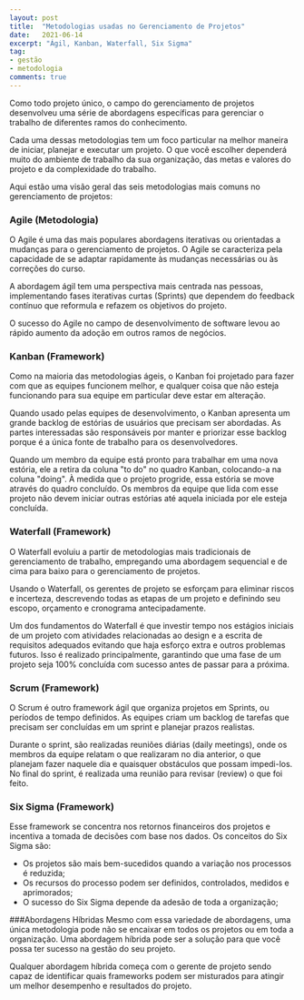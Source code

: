 ```yaml
---
layout: post
title:  "Metodologias usadas no Gerenciamento de Projetos"
date:   2021-06-14
excerpt: "Ágil, Kanban, Waterfall, Six Sigma"
tag:
- gestão
- metodologia
comments: true
---
```

Como todo projeto único, o campo do gerenciamento de projetos desenvolveu uma série de abordagens específicas para gerenciar o trabalho de diferentes ramos do conhecimento.

Cada uma dessas metodologias tem um foco particular na melhor maneira de iniciar, planejar e executar um projeto. O que você escolher dependerá muito do ambiente de trabalho da sua organização, das metas e valores do projeto e da complexidade do trabalho.

Aqui estão uma visão geral das seis metodologias mais comuns no gerenciamento de projetos:

### Agile (Metodologia)
O Agile é uma das mais populares abordagens iterativas ou orientadas a mudanças para o gerenciamento de projetos. O Agile se caracteriza pela capacidade de se adaptar rapidamente às mudanças necessárias ou às correções do curso.

A abordagem ágil tem uma perspectiva mais centrada nas pessoas, implementando fases iterativas curtas (Sprints) que dependem do feedback contínuo que reformula e refazem os objetivos do projeto.

O sucesso do Agile no campo de desenvolvimento de software levou ao rápido aumento da adoção em outros ramos de negócios.

### Kanban (Framework)
Como na maioria das metodologias ágeis, o Kanban foi projetado para fazer com que as equipes funcionem melhor, e qualquer coisa que não esteja funcionando para sua equipe em particular deve estar em alteração.

Quando usado pelas equipes de desenvolvimento, o Kanban apresenta um grande backlog de estórias de usuários que precisam ser abordadas. As partes interessadas são responsáveis por manter e priorizar esse backlog porque é a única fonte de trabalho para os desenvolvedores.

Quando um membro da equipe está pronto para trabalhar em uma nova estória, ele a retira da coluna "to do" no quadro Kanban, colocando-a na coluna "doing". À medida que o projeto progride, essa estória se move através do quadro concluído. Os membros da equipe que lida com esse projeto não devem iniciar outras estórias até aquela iniciada por ele esteja concluída.

### Waterfall (Framework)
O Waterfall evoluiu a partir de metodologias mais tradicionais de gerenciamento de trabalho, empregando uma abordagem sequencial e de cima para baixo para o gerenciamento de projetos.

Usando o Waterfall, os gerentes de projeto se esforçam para eliminar riscos e incerteza, descrevendo todas as etapas de um projeto e definindo seu escopo, orçamento e cronograma antecipadamente.

Um dos fundamentos do Waterfall é que investir tempo nos estágios iniciais de um projeto com atividades relacionadas ao design e a escrita de requisitos adequados evitando que haja esforço extra e outros problemas futuros. Isso é realizado principalmente, garantindo que uma fase de um projeto seja 100% concluída com sucesso antes de passar para a próxima.

### Scrum (Framework)
O Scrum é outro framework ágil que organiza projetos em Sprints, ou períodos de tempo definidos. As equipes criam um backlog de tarefas que precisam ser concluídas em um sprint e planejar prazos realistas.

Durante o sprint, são realizadas reuniões diárias (daily meetings), onde os membros da equipe relatam o que realizaram no dia anterior, o que planejam fazer naquele dia e quaisquer obstáculos que possam impedi-los. No final do sprint, é realizada uma reunião para revisar (review) o que foi feito.

### Six Sigma (Framework)
Esse framework se concentra nos retornos financeiros dos projetos e incentiva a tomada de decisões com base nos dados. Os conceitos do Six Sigma são:

- Os projetos são mais bem-sucedidos quando a variação nos processos é reduzida;
- Os recursos do processo podem ser definidos, controlados, medidos e aprimorados;
- O sucesso do Six Sigma depende da adesão de toda a organização;

###Abordagens Híbridas
Mesmo com essa variedade de abordagens, uma única metodologia pode não se encaixar em todos os projetos ou em toda a organização. Uma abordagem híbrida pode ser a solução para que você possa ter sucesso na gestão do seu projeto.

Qualquer abordagem híbrida começa com o gerente de projeto sendo capaz de identificar quais frameworks podem ser misturados para atingir um melhor desempenho e resultados do projeto.
